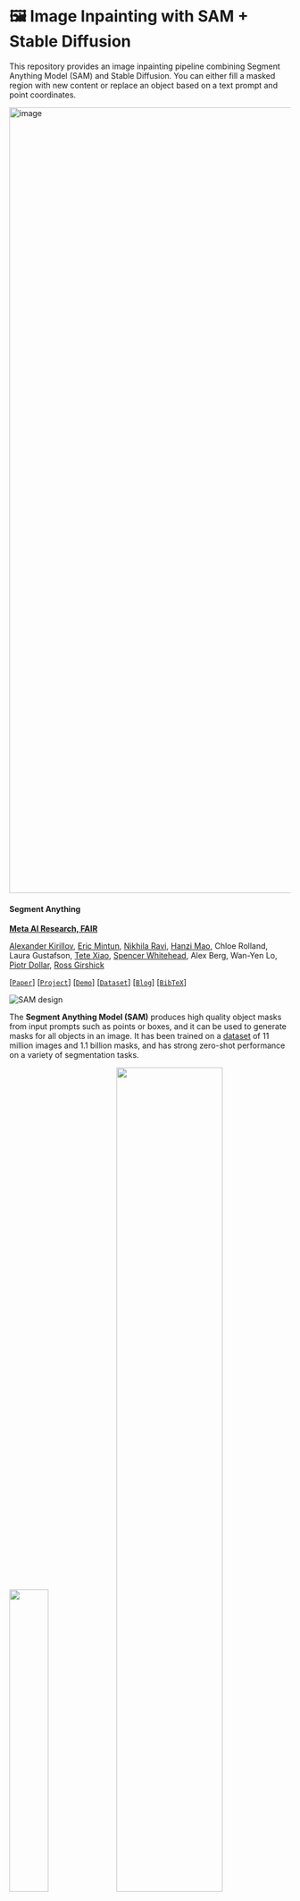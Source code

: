 # 🖼️ Image Inpainting with SAM + Stable Diffusion
This repository provides an image inpainting pipeline combining Segment Anything Model (SAM) and Stable Diffusion. You can either fill a masked region with new content or replace an object based on a text prompt and point coordinates.

<img width="2588" height="1406" alt="image" src="https://github.com/user-attachments/assets/9a0f9d2a-bbae-4179-bdc1-af48fea1c7cc" />

#### Segment Anything
**[Meta AI Research, FAIR](https://ai.facebook.com/research/)**

[Alexander Kirillov](https://alexander-kirillov.github.io/), [Eric Mintun](https://ericmintun.github.io/), [Nikhila Ravi](https://nikhilaravi.com/), [Hanzi Mao](https://hanzimao.me/), Chloe Rolland, Laura Gustafson, [Tete Xiao](https://tetexiao.com), [Spencer Whitehead](https://www.spencerwhitehead.com/), Alex Berg, Wan-Yen Lo, [Piotr Dollar](https://pdollar.github.io/), [Ross Girshick](https://www.rossgirshick.info/)

[[`Paper`](https://ai.facebook.com/research/publications/segment-anything/)] [[`Project`](https://segment-anything.com/)] [[`Demo`](https://segment-anything.com/demo)] [[`Dataset`](https://segment-anything.com/dataset/index.html)] [[`Blog`](https://ai.facebook.com/blog/segment-anything-foundation-model-image-segmentation/)] [[`BibTeX`](#citing-segment-anything)]

![SAM design](assets/model_diagram.png?raw=true)

The **Segment Anything Model (SAM)** produces high quality object masks from input prompts such as points or boxes, and it can be used to generate masks for all objects in an image. It has been trained on a [dataset](https://segment-anything.com/dataset/index.html) of 11 million images and 1.1 billion masks, and has strong zero-shot performance on a variety of segmentation tasks.

<p float="left">
  <img src="assets/masks1.png?raw=true" width="37.25%" />
  <img src="assets/masks2.jpg?raw=true" width="61.5%" /> 
</p>

## 🔧 Requirements
### 1. Create and Activate Conda Environment
```
conda create -n inpaint python=3.11 -y
conda activate inpaint
```
### 2. Install Dependencies
```
python -m pip install torch torchvision torchaudio
python -m pip install -e segment_anything
python -m pip install diffusers transformers accelerate scipy safetensors
```

### 📥 Download Pretrained Checkpoints
Download the SAM ViT-H checkpoint and place it inside the pretrained/ directory:
```
wget https://dl.fbaipublicfiles.com/segment_anything/sam_vit_h_4b8939.pth
```

### 🚀 Run the Inpainting Script
#### Fill Example:
```
python fill_anything.py \
    --input_img ./examples/fill-anything/sample1.png \
    --coords_type key_in \
    --point_coords 750 500 \
    --point_labels 1 \
    --text_prompt "a teddy bear on a bench" \
    --dilate_kernel_size 50 \
    --output_dir ./results \
    --sam_model_type "vit_h" \
    --sam_ckpt ./pretrained/sam_vit_h_4b8939.pth
```
#### Replace Example:
```
python replace_anything.py \
    --input_img ./examples/replace-anything/dog.png \
    --coords_type key_in \
    --point_coords 750 500 \
    --point_labels 1 \
    --text_prompt "sit on the swing" \
    --output_dir ./results \
    --sam_model_type "vit_h" \
    --sam_ckpt ./pretrained/sam_vit_h_4b8939.pth
```
